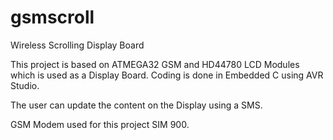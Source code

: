 # gsmscroll
Wireless Scrolling Display Board

This project is based on ATMEGA32 GSM and HD44780 LCD Modules which is used as a Display Board.
Coding is done in Embedded C using AVR Studio.

The user can update the content on the Display using a SMS.

GSM Modem used for this project SIM 900. 
